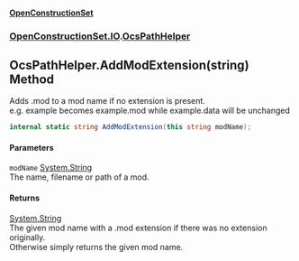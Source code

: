 #### [OpenConstructionSet](index.md 'index')
### [OpenConstructionSet.IO](index.md#OpenConstructionSet_IO 'OpenConstructionSet.IO').[OcsPathHelper](EL7fRrYo+340ITl9XyXeOQ.md 'OpenConstructionSet.IO.OcsPathHelper')
## OcsPathHelper.AddModExtension(string) Method
Adds .mod to a mod name if no extension is present.  
e.g. example becomes example.mod while example.data will be unchanged  
```csharp
internal static string AddModExtension(this string modName);
```
#### Parameters
<a name='OpenConstructionSet_IO_OcsPathHelper_AddModExtension(string)_modName'></a>
`modName` [System.String](https://docs.microsoft.com/en-us/dotnet/api/System.String 'System.String')  
The name, filename or path of a mod.
  
#### Returns
[System.String](https://docs.microsoft.com/en-us/dotnet/api/System.String 'System.String')  
The given mod name with a .mod extension if there was no extension originally.  
Otherwise simply returns the given mod name.  
